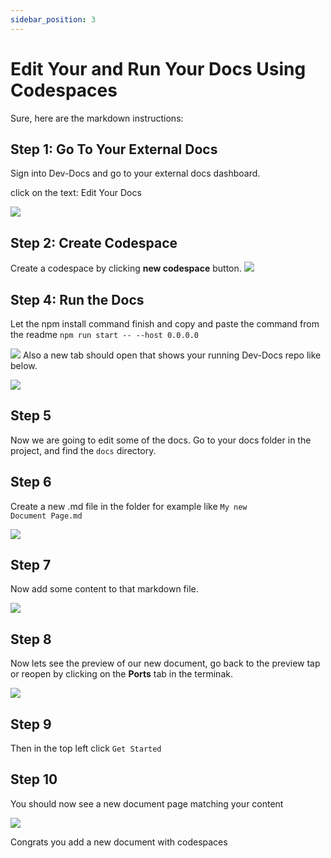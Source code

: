 ```yaml
---
sidebar_position: 3
---
```


# Edit Your and Run Your Docs Using Codespaces

Sure, here are the markdown instructions:

## Step 1: Go To Your External Docs

Sign into Dev-Docs and go to your external docs dashboard. 

click on the text: Edit Your Docs

![](/img/edit_your_and_run_your_docs_using_codespaces/step_4.png)

## Step 2: Create Codespace

Create a codespace by clicking **new codespace** button.
![](/img/edit_your_and_run_your_docs_using_codespaces/step_5.png)

## Step 4:  Run the Docs

Let the npm install command finish and copy and paste the command from the readme <code>npm run start -- --host 0.0.0.0</code>


![](/img/edit_your_and_run_your_docs_using_codespaces/step_8.png)
Also a new tab should open that shows your running Dev-Docs repo like below.

![](/img/edit_your_and_run_your_docs_using_codespaces/step_7.png)

## Step 5

Now we are going to edit some of the docs. Go to your docs folder in the project, and find the <code>docs</code> directory.

## Step 6

Create a new .md file in the folder for example like <code>My new Document Page.md</code>

![](/img/edit_your_and_run_your_docs_using_codespaces/step_10.png)

## Step 7

Now add some content to that markdown file.

![](/img/edit_your_and_run_your_docs_using_codespaces/step_14.png)
## **Step 8**

Now lets see the preview of our new document, go back to the preview tap or reopen by clicking on the **Ports** tab in the terminak.


![](/img/edit_your_and_run_your_docs_using_codespaces/step_15.png)
## Step 9

Then in the top left click <code>Get Started</code>
## Step 10

You should now see a new document page matching your content

![](/img/edit_your_and_run_your_docs_using_codespaces/step_17.png)

Congrats you add a new document with codespaces

